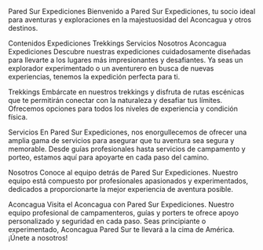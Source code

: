 Pared Sur Expediciones
Bienvenido a Pared Sur Expediciones, tu socio ideal para aventuras y exploraciones en la majestuosidad del Aconcagua y otros destinos.

Contenidos
Expediciones
Trekkings
Servicios
Nosotros
Aconcagua
Expediciones
Descubre nuestras expediciones cuidadosamente diseñadas para llevarte a los lugares más impresionantes y desafiantes. Ya seas un explorador experimentado o un aventurero en busca de nuevas experiencias, tenemos la expedición perfecta para ti.

Trekkings
Embárcate en nuestros trekkings y disfruta de rutas escénicas que te permitirán conectar con la naturaleza y desafiar tus límites. Ofrecemos opciones para todos los niveles de experiencia y condición física.

Servicios
En Pared Sur Expediciones, nos enorgullecemos de ofrecer una amplia gama de servicios para asegurar que tu aventura sea segura y memorable. Desde guías profesionales hasta servicios de campamento y porteo, estamos aquí para apoyarte en cada paso del camino.

Nosotros
Conoce al equipo detrás de Pared Sur Expediciones. Nuestro equipo está compuesto por profesionales apasionados y experimentados, dedicados a proporcionarte la mejor experiencia de aventura posible.

Aconcagua
Visita el Aconcagua con Pared Sur Expediciones. Nuestro equipo profesional de campamenteros, guías y porters te ofrece apoyo personalizado y seguridad en cada paso. Seas principiante o experimentado, Aconcagua Pared Sur te llevará a la cima de América. ¡Únete a nosotros!

 
 
